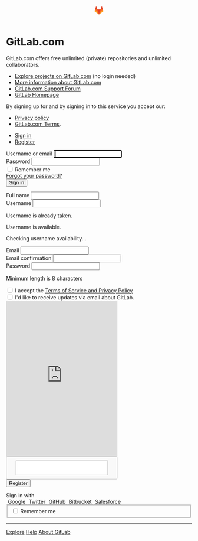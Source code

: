 <!DOCTYPE html>
<html class="devise-layout-html">
<head prefix="og: http://ogp.me/ns#">
<meta charset="utf-8">
<link href="https://assets.gitlab-static.net" rel="dns-prefetch">
<link crossorigin="" href="https://assets.gitlab-static.net" rel="preconnnect">
<meta content="IE=edge" http-equiv="X-UA-Compatible">
<meta content="object" property="og:type">
<meta content="GitLab" property="og:site_name">
<meta content="Sign in" property="og:title">
<meta content="GitLab.com" property="og:description">
<meta content="https://assets.gitlab-static.net/assets/gitlab_logo-7ae504fe4f68fdebb3c2034e36621930cd36ea87924c11ff65dbcb8ed50dca58.png" property="og:image">
<meta content="64" property="og:image:width">
<meta content="64" property="og:image:height">
<meta content="https://gitlab.com/users/sign_in" property="og:url">
<meta content="summary" property="twitter:card">
<meta content="Sign in" property="twitter:title">
<meta content="GitLab.com" property="twitter:description">
<meta content="https://assets.gitlab-static.net/assets/gitlab_logo-7ae504fe4f68fdebb3c2034e36621930cd36ea87924c11ff65dbcb8ed50dca58.png" property="twitter:image">

<title>Sign in · GitLab</title>
<meta content="GitLab.com" name="description">
<link rel="shortcut icon" type="image/png" href="https://gitlab.com/assets/favicon-7901bd695fb93edb07975966062049829afb56cf11511236e61bcf425070e36e.png" id="favicon" data-original-href="https://gitlab.com/assets/favicon-7901bd695fb93edb07975966062049829afb56cf11511236e61bcf425070e36e.png" />
<link rel="stylesheet" media="all" href="https://assets.gitlab-static.net/assets/application-1da73cad58989dc461966410eb529707f1e373c27ba32853a1f8e5613bb7dc7f.css" />
<link rel="stylesheet" media="print" href="https://assets.gitlab-static.net/assets/print-74c3df10dad473d66660c828e3aa54ca3bfeac6d8bb708643331403fe7211e60.css" />


<link rel="stylesheet" media="all" href="https://assets.gitlab-static.net/assets/highlight/themes/white-3144068cf4f603d290f553b653926358ddcd02493b9728f62417682657fc58c0.css" />
<script nonce="2AfmXTdb8m0FP01C6t34Wg==">
//<![CDATA[
window.gon={};gon.api_version="v4";gon.default_avatar_url="https://assets.gitlab-static.net/assets/no_avatar-849f9c04a3a0d0cea2424ae97b27447dc64a7dbfae83c036c45b403392f0e8ba.png";gon.max_file_size=10;gon.asset_host="https://assets.gitlab-static.net";gon.webpack_public_path="https://assets.gitlab-static.net/assets/webpack/";gon.relative_url_root="";gon.shortcuts_path="/help/shortcuts";gon.user_color_scheme="white";gon.sentry_dsn="https://526a2f38a53d44e3a8e69bfa001d1e8b@sentry.gitlab.net/15";gon.sentry_environment=null;gon.gitlab_url="https://gitlab.com";gon.revision="f79c1794977";gon.gitlab_logo="https://assets.gitlab-static.net/assets/gitlab_logo-7ae504fe4f68fdebb3c2034e36621930cd36ea87924c11ff65dbcb8ed50dca58.png";gon.sprite_icons="https://gitlab.com/assets/icons-4e4ddd6727ec3b15b78b2b0b2af243cd5610247056df947952e93781e43f098c.svg";gon.sprite_file_icons="https://gitlab.com/assets/file_icons-7262fc6897e02f1ceaf8de43dc33afa5e4f9a2067f4f68ef77dcc87946575e9e.svg";gon.emoji_sprites_css_path="https://assets.gitlab-static.net/assets/emoji_sprites-289eccffb1183c188b630297431be837765d9ff4aed6130cf738586fb307c170.css";gon.test_env=false;gon.suggested_label_colors={"#0033CC":"UA blue","#428BCA":"Moderate blue","#44AD8E":"Lime green","#A8D695":"Feijoa","#5CB85C":"Slightly desaturated green","#69D100":"Bright green","#004E00":"Very dark lime green","#34495E":"Very dark desaturated blue","#7F8C8D":"Dark grayish cyan","#A295D6":"Slightly desaturated blue","#5843AD":"Dark moderate blue","#8E44AD":"Dark moderate violet","#FFECDB":"Very pale orange","#AD4363":"Dark moderate pink","#D10069":"Strong pink","#CC0033":"Strong red","#FF0000":"Pure red","#D9534F":"Soft red","#D1D100":"Strong yellow","#F0AD4E":"Soft orange","#AD8D43":"Dark moderate orange"};gon.first_day_of_week=0;gon.ee=true;gon.features={"suppressAjaxNavigationErrors":true,"privacyPolicyUpdateCallout":false};
//]]>
</script>

<script src="https://assets.gitlab-static.net/assets/webpack/runtime.5728e69e.bundle.js" defer="defer"></script>
<script src="https://assets.gitlab-static.net/assets/webpack/main.d418768d.chunk.js" defer="defer"></script>
<script src="https://assets.gitlab-static.net/assets/webpack/raven.ad6d323b.chunk.js" defer="defer"></script>
<script src="https://assets.gitlab-static.net/assets/webpack/commons~pages.groups.omniauth_callbacks~pages.ldap.omniauth_callbacks~pages.omniauth_callbacks~pages~960943a1.3de158e3.chunk.js" defer="defer"></script>
<script src="https://assets.gitlab-static.net/assets/webpack/pages.sessions.new.314dcbcc.chunk.js" defer="defer"></script>

<meta name="csrf-param" content="authenticity_token" />
<meta name="csrf-token" content="WFKjMsHFgszscsB0cFeGjXz+vPCeeTh7BtVGdS9uKxVaIjWrD2oSInMZUmE31DGQiwZ74rvmRogcJatt9McAdA==" />
<meta name="csp-nonce" content="2AfmXTdb8m0FP01C6t34Wg==" />
<meta content="origin-when-cross-origin" name="referrer">
<meta content="width=device-width, initial-scale=1, maximum-scale=1" name="viewport">
<meta content="#474D57" name="theme-color">
<link rel="apple-touch-icon" type="image/x-icon" href="https://assets.gitlab-static.net/assets/touch-icon-iphone-5a9cee0e8a51212e70b90c87c12f382c428870c0ff67d1eb034d884b78d2dae7.png" />
<link rel="apple-touch-icon" type="image/x-icon" href="https://assets.gitlab-static.net/assets/touch-icon-ipad-a6eec6aeb9da138e507593b464fdac213047e49d3093fc30e90d9a995df83ba3.png" sizes="76x76" />
<link rel="apple-touch-icon" type="image/x-icon" href="https://assets.gitlab-static.net/assets/touch-icon-iphone-retina-72e2aadf86513a56e050e7f0f2355deaa19cc17ed97bbe5147847f2748e5a3e3.png" sizes="120x120" />
<link rel="apple-touch-icon" type="image/x-icon" href="https://assets.gitlab-static.net/assets/touch-icon-ipad-retina-8ebe416f5313483d9c1bc772b5bbe03ecad52a54eba443e5215a22caed2a16a2.png" sizes="152x152" />
<link color="rgb(226, 67, 41)" href="https://assets.gitlab-static.net/assets/logo-d36b5212042cebc89b96df4bf6ac24e43db316143e89926c0db839ff694d2de4.svg" rel="mask-icon">
<meta content="https://assets.gitlab-static.net/assets/msapplication-tile-1196ec67452f618d39cdd85e2e3a542f76574c071051ae7effbfde01710eb17d.png" name="msapplication-TileImage">
<meta content="#30353E" name="msapplication-TileColor">



<script nonce="2AfmXTdb8m0FP01C6t34Wg==">
//<![CDATA[
;(function(p,l,o,w,i,n,g){if(!p[i]){p.GlobalSnowplowNamespace=p.GlobalSnowplowNamespace||[];
p.GlobalSnowplowNamespace.push(i);p[i]=function(){(p[i].q=p[i].q||[]).push(arguments)
};p[i].q=p[i].q||[];n=l.createElement(o);g=l.getElementsByTagName(o)[0];n.async=1;
n.src=w;g.parentNode.insertBefore(n,g)}}(window,document,"script","https://assets.gitlab-static.net/assets/snowplow/sp-e10fd598642f1a4dd3e9e0e026f6a1ffa3c31b8a40efd92db3f92d32873baed6.js","snowplow"));

window.snowplowOptions = {"namespace":"gl","hostname":"snowplow.trx.gitlab.net","cookieDomain":".gitlab.com","appId":"gitlab","formTracking":true,"linkClickTracking":true}


//]]>
</script>
</head>

<body class="application gl-browser-generic gl-platform-other login-page navless ui-indigo" data-page="sessions:new" data-qa-selector="login_page">

<script nonce="2AfmXTdb8m0FP01C6t34Wg==">
//<![CDATA[
gl = window.gl || {};
gl.client = {"isGeneric":true,"isOther":true};


//]]>
</script>
<div class="page-wrap">
<header class="navbar fixed-top navbar-empty">
<svg width="24" height="24" class="tanuki-logo" viewBox="0 0 36 36">
  <path class="tanuki-shape tanuki-left-ear" fill="#e24329" d="M2 14l9.38 9v-9l-4-12.28c-.205-.632-1.176-.632-1.38 0z"/>
  <path class="tanuki-shape tanuki-right-ear" fill="#e24329" d="M34 14l-9.38 9v-9l4-12.28c.205-.632 1.176-.632 1.38 0z"/>
  <path class="tanuki-shape tanuki-nose" fill="#e24329" d="M18,34.38 3,14 33,14 Z"/>
  <path class="tanuki-shape tanuki-left-eye" fill="#fc6d26" d="M18,34.38 11.38,14 2,14 6,25Z"/>
  <path class="tanuki-shape tanuki-right-eye" fill="#fc6d26" d="M18,34.38 24.62,14 34,14 30,25Z"/>
  <path class="tanuki-shape tanuki-left-cheek" fill="#fca326" d="M2 14L.1 20.16c-.18.565 0 1.2.5 1.56l17.42 12.66z"/>
  <path class="tanuki-shape tanuki-right-cheek" fill="#fca326" d="M34 14l1.9 6.16c.18.565 0 1.2-.5 1.56L18 34.38z"/>
</svg>

</header>

<div class="login-page-broadcast">

</div>
<div class="container navless-container">
<div class="content">
<div class="flash-container flash-container-page sticky">
</div>

<div class="row mt-3">
<div class="col-sm-12">
<h1 class="mb-3 font-weight-normal">
GitLab.com
</h1>
</div>
</div>
<div class="row mb-3">
<div class="col-sm-7 order-12 order-sm-1 brand-holder">

<p data-sourcepos="1:1-1:84" dir="auto">GitLab.com offers free unlimited (private) repositories and unlimited collaborators.</p>&#x000A;<ul data-sourcepos="3:1-7:0" dir="auto">&#x000A;<li data-sourcepos="3:1-3:98">&#x000A;<a href="https://gitlab.com/explore/projects/trending">Explore projects on GitLab.com</a> (no login needed)</li>&#x000A;<li data-sourcepos="4:1-4:75"><a href="https://about.gitlab.com/gitlab-com/" rel="nofollow noreferrer noopener" target="_blank">More information about GitLab.com</a></li>&#x000A;<li data-sourcepos="5:1-5:80"><a href="https://gitlab.com/gitlab-com/support-forum/issues">GitLab.com Support Forum</a></li>&#x000A;<li data-sourcepos="6:1-7:0"><a href="https://about.gitlab.com" rel="nofollow noreferrer noopener" target="_blank">GitLab Homepage</a></li>&#x000A;</ul>&#x000A;<p data-sourcepos="8:1-8:67" dir="auto">By signing up for and by signing in to this service you accept our:</p>&#x000A;<ul data-sourcepos="10:1-11:65" dir="auto">&#x000A;<li data-sourcepos="10:1-10:53"><a href="https://about.gitlab.com/privacy/" rel="nofollow noreferrer noopener" target="_blank">Privacy policy</a></li>&#x000A;<li data-sourcepos="11:1-11:65">&#x000A;<a href="https://about.gitlab.com/terms/#gitlab_com" rel="nofollow noreferrer noopener" target="_blank">GitLab.com Terms</a>.</li>&#x000A;</ul>

</div>
<div class="col-sm-5 order-1 order-sm-12 new-session-forms-container">
<div id="signin-container">
<ul class="nav-links new-session-tabs nav-tabs nav" role="tablist">
<li class="nav-item" role="presentation">
<a class="nav-link active" data-qa-selector="sign_in_tab" data-toggle="tab" href="#login-pane" role="tab">Sign in</a>
</li>
<li class="nav-item" role="presentation">
<a class="nav-link" data-qa-selector="register_tab" data-toggle="tab" data-track-event="click_button" data-track-label="sign_in_register" data-track-property="" data-track-value="" href="#register-pane" role="tab">Register</a>
</li>
</ul>

<div class="tab-content">
<div class="login-box tab-pane active" id="login-pane" role="tabpanel">
<div class="login-body">
<form class="new_user gl-show-field-errors" id="new_user" aria-live="assertive" action="/users/sign_in" accept-charset="UTF-8" method="post"><input name="utf8" type="hidden" value="&#x2713;" /><input type="hidden" name="authenticity_token" value="KKGtyEaX4QE4oklqWhQkuexUWgZeT+BAdzd0gXdSWiYq0TtRiDhx76fJ238dl5OkG6ydFHvQnrNtx5mZrPtxRw==" /><div class="form-group">
<label for="user_login" class="label-bold">Username or email</label>
<input class="form-control top" autofocus="autofocus" autocapitalize="off" autocorrect="off" required="required" title="This field is required." data-qa-selector="login_field" type="text" name="user[login]" id="user_login" />
</div>
<div class="form-group">
<label class="label-bold" for="user_password">Password</label>
<input class="form-control bottom" required="required" title="This field is required." data-qa-selector="password_field" type="password" name="user[password]" id="user_password" />
</div>
<div class="remember-me">
<label for="user_remember_me">
<input name="user[remember_me]" type="hidden" value="0" /><input class="remember-me-checkbox" type="checkbox" value="1" name="user[remember_me]" id="user_remember_me" />
<span>Remember me</span>
</label>
<div class="float-right">
<a href="/users/password/new">Forgot your password?</a>
</div>
</div>
<div></div>
<div class="submit-container move-submit-down">
<input type="submit" name="commit" value="Sign in" class="btn btn-success" data-qa-selector="sign_in_button" data-disable-with="Sign in" />
</div>
</form>
</div>
</div>

<div class="tab-pane login-box" id="register-pane" role="tabpanel">
<div class="login-body">
<form class="new_new_user gl-show-field-errors" id="new_new_user" aria-live="assertive" action="/users" accept-charset="UTF-8" method="post"><input name="utf8" type="hidden" value="&#x2713;" /><input type="hidden" name="authenticity_token" value="TVA4dYYgpoHvtXmGPpORtAepa5fasHA6OH0ba8GGGKdPIK7sSI82b3De65N5ECap8FGshf8vDskijfZzGi8zxg==" /><div class="devise-errors">

</div>
<div class="name form-group">
<label class="label-bold" for="new_user_name">Full name</label>
<input class="form-control top js-block-emoji js-validate-length" data-max-length="128" data-max-length-message="Name is too long (maximum is 128 characters)." data-qa-selector="new_user_name_field" required="required" title="This field is required." type="text" name="new_user[name]" id="new_user_name" />
</div>
<div class="username form-group">
<label class="label-bold" for="new_user_username">Username</label>
<input class="form-control middle js-block-emoji js-validate-length js-validate-username" data-max-length="255" data-max-length-message="Username is too long (maximum is 255 characters)." data-qa-selector="new_user_username_field" pattern="[a-zA-Z0-9_\.][a-zA-Z0-9_\-\.]*[a-zA-Z0-9_\-]|[a-zA-Z0-9_]" required="required" title="Please create a username with only alphanumeric characters." type="text" name="new_user[username]" id="new_user_username" />
<p class="validation-error gl-field-error-ignore field-validation hide">Username is already taken.</p>
<p class="validation-success gl-field-error-ignore field-validation hide">Username is available.</p>
<p class="validation-pending gl-field-error-ignore field-validation hide">Checking username availability...</p>
</div>
<div class="form-group">
<label class="label-bold" for="new_user_email">Email</label>
<input class="form-control middle" data-qa-selector="new_user_email_field" required="required" title="Please provide a valid email address." type="email" value="" name="new_user[email]" id="new_user_email" />
</div>
<div class="form-group">
<label class="label-bold" for="new_user_email_confirmation">Email confirmation</label>
<input class="form-control middle" data-qa-selector="new_user_email_confirmation_field" required="required" title="Please retype the email address." type="email" name="new_user[email_confirmation]" id="new_user_email_confirmation" />
</div>
<div class="form-group append-bottom-20" id="password-strength">
<label class="label-bold" for="new_user_password">Password</label>
<input class="form-control bottom" data-qa-selector="new_user_password_field" required="required" pattern=".{8,}" title="Minimum length is 8 characters." type="password" name="new_user[password]" id="new_user_password" />
<p class="gl-field-hint text-secondary">Minimum length is 8 characters</p>
</div>
<div class="form-group">
<input type="checkbox" name="terms_opt_in" id="terms_opt_in" value="1" required="required" data-qa-selector="new_user_accept_terms_checkbox" />
<label for="terms_opt_in">I accept the <a target="_blank" href="/-/users/terms">Terms of Service and Privacy Policy</a>
</label></div>
<div class="form-group">
<input name="new_user[email_opted_in]" type="hidden" value="0" /><input type="checkbox" value="1" name="new_user[email_opted_in]" id="new_user_email_opted_in" />
<label for="new_user_email_opted_in">I&#39;d like to receive updates via email about GitLab.</label>
</div>

<div></div>
<script src="https://www.google.com/recaptcha/api.js" async defer></script>
<div data-sitekey="6LfAERQTAAAAAL4GYSiAMGLbcLyUIBSfPrDNJgeC" class="g-recaptcha "></div>
          <noscript>
            <div>
              <div style="width: 302px; height: 422px; position: relative;">
                <div style="width: 302px; height: 422px; position: absolute;">
                  <iframe
                    src="https://www.google.com/recaptcha/api/fallback?k=6LfAERQTAAAAAL4GYSiAMGLbcLyUIBSfPrDNJgeC"
                    scrolling="no" name="ReCAPTCHA"
                    style="width: 302px; height: 422px; border-style: none; border: 0;">
                  </iframe>
                </div>
              </div>
              <div style="width: 300px; height: 60px; border-style: none;
                bottom: 12px; left: 25px; margin: 0px; padding: 0px; right: 25px;
                background: #f9f9f9; border: 1px solid #c1c1c1; border-radius: 3px;">
                <textarea id="g-recaptcha-response" name="g-recaptcha-response"
                  class="g-recaptcha-response"
                  style="width: 250px; height: 40px; border: 1px solid #c1c1c1;
                  margin: 10px 25px; padding: 0px; resize: none;">
                </textarea>
              </div>
            </div>
          </noscript>

<div class="submit-container">
<input type="submit" name="commit" value="Register" class="btn-register btn" data-qa-selector="new_user_register_button" data-disable-with="Register" />
</div>
</form></div>
</div>

</div>
<div class="clearfix">
<div class="omniauth-container prepend-top-15">
<label class="label-bold d-block">
Sign in with
</label>
<div class="d-flex justify-content-between flex-wrap">
<a class="btn d-flex align-items-center omniauth-btn text-left oauth-login " id="oauth-login-google_oauth2" rel="nofollow" data-method="post" href="/users/auth/google_oauth2"><img alt="Google" title="Sign in with Google" data-src="https://assets.gitlab-static.net/assets/auth_buttons/google_64-9ab7462cd2115e11f80171018d8c39bd493fc375e83202fbb6d37a487ad01908.png" class="lazy" src="data:image/gif;base64,R0lGODlhAQABAAAAACH5BAEKAAEALAAAAAABAAEAAAICTAEAOw==" />
<span>
Google
</span>
</a><a class="btn d-flex align-items-center omniauth-btn text-left oauth-login " id="oauth-login-twitter" rel="nofollow" data-method="post" href="/users/auth/twitter"><img alt="Twitter" title="Sign in with Twitter" data-src="https://assets.gitlab-static.net/assets/auth_buttons/twitter_64-86860edb139fb2f62fc25ef62a4213a5c8b20122fd8752ab0df09e740eb53deb.png" class="lazy" src="data:image/gif;base64,R0lGODlhAQABAAAAACH5BAEKAAEALAAAAAABAAEAAAICTAEAOw==" />
<span>
Twitter
</span>
</a><a class="btn d-flex align-items-center omniauth-btn text-left oauth-login qa-github-login-button" id="oauth-login-github" rel="nofollow" data-method="post" href="/users/auth/github"><img alt="GitHub" title="Sign in with GitHub" data-src="https://assets.gitlab-static.net/assets/auth_buttons/github_64-84041cd0ea392220da96f0fb9b9473c08485c4924b98c776be1bd33b0daab8c0.png" class="lazy" src="data:image/gif;base64,R0lGODlhAQABAAAAACH5BAEKAAEALAAAAAABAAEAAAICTAEAOw==" />
<span>
GitHub
</span>
</a><a class="btn d-flex align-items-center omniauth-btn text-left oauth-login " id="oauth-login-bitbucket" rel="nofollow" data-method="post" href="/users/auth/bitbucket"><img alt="Bitbucket" title="Sign in with Bitbucket" data-src="https://assets.gitlab-static.net/assets/auth_buttons/bitbucket_64-267f322b8bedf1a39970bc215a2eb9e862c8c8033ff2390840607cb0e2dd0daf.png" class="lazy" src="data:image/gif;base64,R0lGODlhAQABAAAAACH5BAEKAAEALAAAAAABAAEAAAICTAEAOw==" />
<span>
Bitbucket
</span>
</a><a class="btn d-flex align-items-center omniauth-btn text-left oauth-login " id="oauth-login-salesforce" rel="nofollow" data-method="post" href="/users/auth/salesforce"><img alt="Salesforce" title="Sign in with Salesforce" data-src="https://assets.gitlab-static.net/assets/auth_buttons/salesforce_64-3f0cb95b231cc615e09bb96d54ccaf562d729b21f255270e03d98b17466bd61f.png" class="lazy" src="data:image/gif;base64,R0lGODlhAQABAAAAACH5BAEKAAEALAAAAAABAAEAAAICTAEAOw==" />
<span>
Salesforce
</span>
</a></div>
<fieldset class="remember-me">
<label>
<input type="checkbox" name="remember_me" id="remember_me" class="remember-me-checkbox" />
<span>
Remember me
</span>
</label>
</fieldset>
</div>

</div>
</div>

</div>
</div>
</div>
</div>
<hr class="footer-fixed">
<div class="container footer-container">
<div class="footer-links">
<a href="/explore">Explore</a>
<a href="/help">Help</a>
<a href="https://about.gitlab.com/">About GitLab</a>
</div>
</div>

</div>
</body>
</html>
